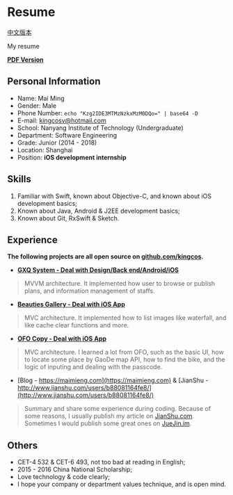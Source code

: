 # Resume

[中文版本](README.md)

My resume

**[PDF Version](https://github.com/kingcos/Resume/releases/tag/v1.0)**

## Personal Information

- Name: Mai Ming
- Gender: Male
- Phone Number: `echo "Kzg2IDE3MTMzNzkxMzM0DQo=" | base64 -D`
- E-mail: [kingcosv@hotmail.com](mailto:kingcosv@hotmail.com)
- School: Nanyang Institute of Technology (Undergraduate)
- Department: Software Engineering
- Grade: Junior (2014 - 2018)
- Location: Shanghai
- Position: **iOS development internship**

## Skills

1. Familiar with Swift, known about Objective-C, and known about iOS development basics;
2. Known about Java, Android & J2EE development basics;
3. Known about Git, RxSwift & Sketch.

## Experience

**The following projects are all open source on [github.com/kingcos](https://github.com/kingcos).**

- [**GXQ System - Deal with Design/Back end/Android/iOS**](https://github.com/kingcos/GXQSyetem-iOS)

> MVVM architecture. It implemented how user to browse or publish plans, and information management of staffs.

- [**Beauties Gallery - Deal with iOS App**](https://github.com/kingcos/iMeiZi)

> MVC architecture. It implemented how to list images like waterfall, and like cache clear functions and more.

- [**OFO Copy - Deal with iOS App**](https://github.com/kingcos/OFOBike)

> MVC architecture. I learned a lot from OFO, such as the basic UI, how to locate some place by GaoDe map API, how to find the bike, and the logic of inputing and dealing with the passcode.

- [Blog - https://maimieng.com](https://maimieng.com) & [JianShu - http://www.jianshu.com/users/b88081164fe8/](http://www.jianshu.com/users/b88081164fe8/)

> Summary and share some experience during coding. Because of some reasons, I usually publish my article on [JianShu.com](http://www.jianshu.com/users/b88081164fe8/). Sometimes I would publish some great ones on [JueJin.im](https://juejin.im/user/576a484d1532bc006046d078).

## Others

- CET-4 532 & CET-6 493, not too bad at reading in English;
- 2015 - 2016 China National Scholarship;
- Love technology & code clearly;
- I hope your company or department values technique, and is open mind.

